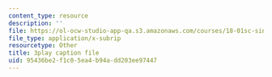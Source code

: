 ```yaml
---
content_type: resource
description: ''
file: https://ol-ocw-studio-app-qa.s3.amazonaws.com/courses/18-01sc-single-variable-calculus-fall-2010/95436be2f1c05ea4b94add203ee97447_HgEqXhsIq_g.vtt
file_type: application/x-subrip
resourcetype: Other
title: 3play caption file
uid: 95436be2-f1c0-5ea4-b94a-dd203ee97447
---
```

